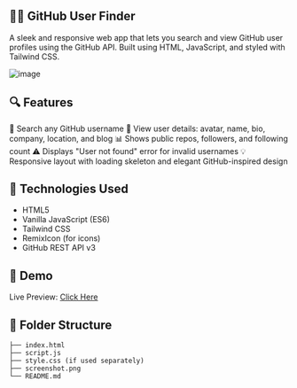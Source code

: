 ## 🧑‍💻 GitHub User Finder

A sleek and responsive web app that lets you search and view GitHub user profiles using the GitHub API. Built using HTML, JavaScript, and styled with Tailwind CSS.

![image](https://github.com/user-attachments/assets/54ff8920-06e7-4607-9135-59f9446b0365)


## 🔍 Features

🔎 Search any GitHub username
🧾 View user details: avatar, name, bio, company, location, and blog
📊 Shows public repos, followers, and following count
⚠️ Displays "User not found" error for invalid usernames
💡 Responsive layout with loading skeleton and elegant GitHub-inspired design


## 🚀 Technologies Used

- HTML5
- Vanilla JavaScript (ES6)
- Tailwind CSS
- RemixIcon (for icons)
- GitHub REST API v3

## 📸 Demo

Live Preview: [Click Here](https://your-deployment-link.com)  


## 📁 Folder Structure
```plaintext
├── index.html
├── script.js
├── style.css (if used separately)
├── screenshot.png
└── README.md
